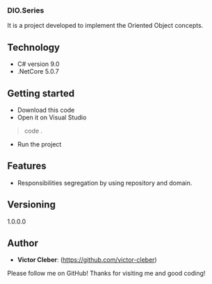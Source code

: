 
### DIO.Series
 
It is a project developed to implement the Oriented Object concepts.

## Technology 
 
* C# version  9.0
* .NetCore 5.0.7
 
## Getting started
 
* Download this code
* Open it on Visual Studio
>   code .
* Run the project
## Features
 
  - Responsibilities segregation by using repository and domain.
 
## Versioning
 
1.0.0.0
 
 
## Author
 * **Victor Cleber**: (https://github.com/victor-cleber)
 
 
Please follow me on GitHub!
Thanks for visiting me and good coding!
